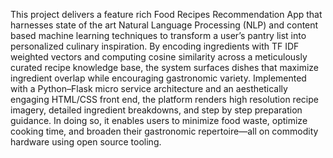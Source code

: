 This project delivers a feature rich Food Recipes Recommendation App that harnesses state of the art Natural Language Processing (NLP) and content based machine learning techniques to transform a user’s pantry list into personalized culinary inspiration. By encoding ingredients with TF IDF weighted vectors and computing cosine similarity across a meticulously curated recipe knowledge base, the system surfaces dishes that maximize ingredient overlap while encouraging gastronomic variety. Implemented with a Python–Flask micro service architecture and an aesthetically engaging HTML/CSS front end, the platform renders high resolution recipe imagery, detailed ingredient breakdowns, and step by step preparation guidance. In doing so, it enables users to minimize food waste, optimize cooking time, and broaden their gastronomic repertoire—all on commodity hardware using open source tooling.
